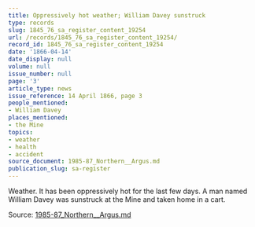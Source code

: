 ```yaml
---
title: Oppressively hot weather; William Davey sunstruck
type: records
slug: 1845_76_sa_register_content_19254
url: /records/1845_76_sa_register_content_19254/
record_id: 1845_76_sa_register_content_19254
date: '1866-04-14'
date_display: null
volume: null
issue_number: null
page: '3'
article_type: news
issue_reference: 14 April 1866, page 3
people_mentioned:
- William Davey
places_mentioned:
- the Mine
topics:
- weather
- health
- accident
source_document: 1985-87_Northern__Argus.md
publication_slug: sa-register
---
```


Weather.  It has been oppressively hot for the last few days.  A man named William Davey was sunstruck at the Mine and taken home in a cart.

Source: [1985-87_Northern__Argus.md](/downloads/markdown/1985-87_Northern__Argus.md)
